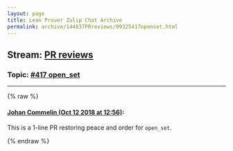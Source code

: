 ```yaml
---
layout: page
title: Lean Prover Zulip Chat Archive 
permalink: archive/144837PRreviews/99325417openset.html
---
```


## Stream: [PR reviews](index.html)
### Topic: [#417 open_set](99325417openset.html)

---


{% raw %}
#### [ Johan Commelin (Oct 12 2018 at 12:56)](https://leanprover.zulipchat.com/#narrow/stream/144837-PR%20reviews/topic/%23417%20open_set/near/135668193):
This is a 1-line PR restoring peace and order for `open_set`.


{% endraw %}
